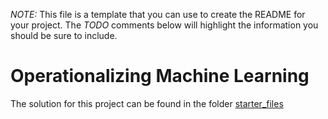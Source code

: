 *NOTE:* This file is a template that you can use to create the README for your project. The *TODO* comments below will highlight the information you should be sure to include.


# Operationalizing Machine Learning

The solution for this project can be found in the folder [starter_files](./starter_files)